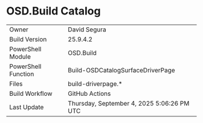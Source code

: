 ﻿# OSD.Build Catalog

| | |
|-|-|
| Owner | David Segura |
| Build Version | 25.9.4.2 |
| PowerShell Module | OSD.Build |
| PowerShell Function | Build-OSDCatalogSurfaceDriverPage |
| Files | build-driverpage.* |
| Build Workflow | GitHub Actions |
| Last Update | Thursday, September 4, 2025 5:06:26 PM UTC |
